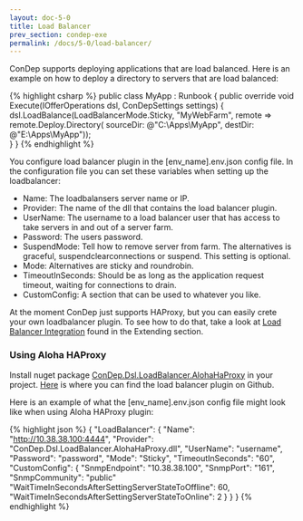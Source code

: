 ```yaml
---
layout: doc-5-0
title: Load Balancer
prev_section: condep-exe
permalink: /docs/5-0/load-balancer/
---
```


ConDep supports deploying applications that are load balanced. Here is an example on how to deploy a directory to servers that are load balanced:

{% highlight csharp %}
public class MyApp : Runbook
{
    public override void Execute(IOfferOperations dsl, ConDepSettings settings)
    {   
        dsl.LoadBalance(LoadBalancerMode.Sticky, "MyWebFarm", remote => 
        	remote.Deploy.Directory(
                sourceDir: @"C:\Apps\MyApp",
                destDir: @"E:\Apps\MyApp"));   
    }
}
{% endhighlight %}

You configure load balancer plugin in the [env_name].env.json config file. In the configuration file you can set these variables when setting up the loadbalancer:

- Name: The loadbalansers server name or IP.  
- Provider: The name of the dll that contains the load balancer plugin.  
- UserName: The username to a load balancer user that has access to take servers in and out of a server farm.  
- Password: The users password.  
- SuspendMode: Tell how to remove server from farm. The alternatives is graceful, suspendclearconnections or suspend. This setting is optional.  
- Mode: Alternatives are sticky and roundrobin.  
- TimeoutInSeconds: Should be as long as the application request timeout, waiting for connections to drain.  
- CustomConfig: A section that can be used to whatever you like.  

At the moment ConDep just supports HAProxy, but you can easily crete your own loadbalancer plugin. To see how to do that, take a look at [Load Balancer Integration](/docs/5-0/custom-loadbalancer) found in the Extending section.

### Using Aloha HAProxy

Install nuget package [ConDep.Dsl.LoadBalancer.AlohaHaProxy](https://www.nuget.org/packages/ConDep.Dsl.LoadBalancer.AlohaHaProxy/) in your project. [Here](https://github.com/condep/condep-loadbalancer-haproxy) is where you can find the load balancer plugin on Github.

Here is an example of what the [env_name].env.json config file might look like when using Aloha HAProxy plugin:

{% highlight json %}
{
   "LoadBalancer": {
        "Name": "http://10.38.38.100:4444",
        "Provider": "ConDep.Dsl.LoadBalancer.AlohaHaProxy.dll",
        "UserName": "username",
        "Password": "password",
        "Mode": "Sticky",
        "TimeoutInSeconds": "60",
        "CustomConfig": {
            "SnmpEndpoint": "10.38.38.100",
            "SnmpPort": "161",
            "SnmpCommunity": "public"
	        "WaitTimeInSecondsAfterSettingServerStateToOffline": 60,
	        "WaitTimeInSecondsAfterSettingServerStateToOnline": 2
        }
    }
}
{% endhighlight %}